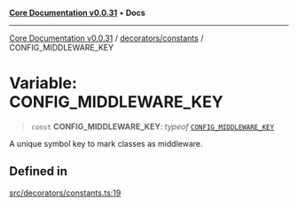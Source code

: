 [**Core Documentation v0.0.31**](../../../README.md) • **Docs**

***

[Core Documentation v0.0.31](../../../modules.md) / [decorators/constants](../README.md) / CONFIG\_MIDDLEWARE\_KEY

# Variable: CONFIG\_MIDDLEWARE\_KEY

> `const` **CONFIG\_MIDDLEWARE\_KEY**: *typeof* [`CONFIG_MIDDLEWARE_KEY`](CONFIG_MIDDLEWARE_KEY.md)

A unique symbol key to mark classes as middleware.

## Defined in

[src/decorators/constants.ts:19](https://github.com/stonemjs/core/blob/40e6656006329b0d27f05f845f48db22a574f5ce/src/decorators/constants.ts#L19)
